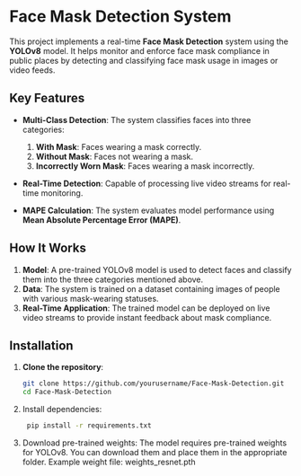 
# Face Mask Detection System

This project implements a real-time **Face Mask Detection** system using the **YOLOv8** model. It helps monitor and enforce face mask compliance in public places by detecting and classifying face mask usage in images or video feeds.

## Key Features

- **Multi-Class Detection**: The system classifies faces into three categories:
  1. **With Mask**: Faces wearing a mask correctly.
  2. **Without Mask**: Faces not wearing a mask.
  3. **Incorrectly Worn Mask**: Faces wearing a mask incorrectly.
  
- **Real-Time Detection**: Capable of processing live video streams for real-time monitoring.
  
- **MAPE Calculation**: The system evaluates model performance using **Mean Absolute Percentage Error (MAPE)**.

## How It Works

1. **Model**: A pre-trained YOLOv8 model is used to detect faces and classify them into the three categories mentioned above.
2. **Data**: The system is trained on a dataset containing images of people with various mask-wearing statuses.
3. **Real-Time Application**: The trained model can be deployed on live video streams to provide instant feedback about mask compliance.

## Installation

1. **Clone the repository**:
   ```bash
   git clone https://github.com/yourusername/Face-Mask-Detection.git
   cd Face-Mask-Detection
2. Install dependencies:

   ```bash
    pip install -r requirements.txt

3. Download pre-trained weights: The model requires pre-trained weights for YOLOv8. You can download them and place them in the appropriate folder.
Example weight file: weights_resnet.pth


